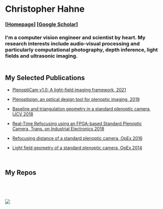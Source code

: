 # Christopher Hahne
### [[Homepage](http://christopherhahne.de/)] [[Google Scholar](https://scholar.google.com/citations?user=sGYbToAAAAAJ&hl=en&oi=ao)]

### I'm a computer vision engineer and scientist by heart. My research interests include audio-visual processing and particularly computational photography, depth inference, light fields and ultrasonic imaging.<br><br>

## My Selected Publications

- [PlenoptiCam v1.0: A light-field imaging framework, 2021](https://arxiv.org/pdf/2010.11687.pdf)

- [Plenoptisign: an optical design tool for plenoptic imaging, 2019](https://reader.elsevier.com/reader/sd/pii/S2352711019300159?token=327897D1445CAE321757274F0D91715C7BEE5045224FCC1D3F646E3A04FBFBBF4A341D5510495F4E036700E72B984320)

- [Baseline and triangulation geometry in a standard plenoptic camera, IJCV 2018](https://link.springer.com/content/pdf/10.1007%2Fs11263-017-1036-4.pdf)

- [Real-Time Refocusing using an FPGA-based Standard Plenoptic Camera, Trans. on Industrial Electronics 2018](https://arxiv.org/pdf/2010.07746.pdf)

- [Refocusing distance of a standard plenoptic camera, OpEx 2016](https://www.osapublishing.org/oe/fulltext.cfm?uri=oe-24-19-21521&id=349880)

- [Light field geometry of a standard plenoptic camera, OpEx 2014](https://www.osapublishing.org/oe/fulltext.cfm?uri=oe-22-22-26659&id=303271)

<br>

## My Repos
      
<a href="https://github.com/hahnec/plenopticam"><img src="https://github-readme-stats.vercel.app/api/pin/?username=hahnec&repo=plenopticam&cache_seconds=10&theme=buefy" alt="" /></a>

<a href="https://github.com/hahnec/plenoptisign"><img src="https://github-readme-stats.vercel.app/api/pin/?username=hahnec&repo=plenoptisign&cache_seconds=10&theme=buefy" alt="" /></a>


<a href="https://github.com/hahnec/color-matcher"><img src="https://github-readme-stats.vercel.app/api/pin/?username=hahnec&repo=color-matcher&cache_seconds=10&theme=buefy" alt="" /></a>

<a href="https://github.com/hahnec/depthy"><img src="https://github-readme-stats.vercel.app/api/pin/?username=hahnec&repo=depthy&cache_seconds=10&theme=buefy" alt="" /></a>


![](https://github-readme-stats.vercel.app/api?username=hahnec&show_icons=true&hide=contribs,issues&cache_seconds=86400&theme=default)
